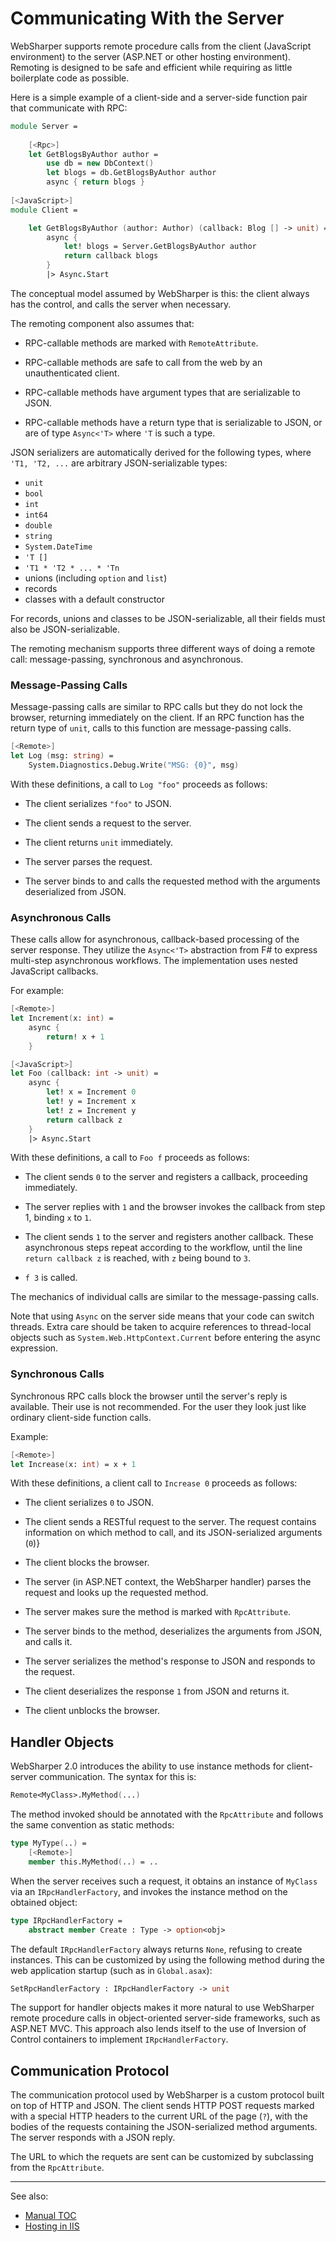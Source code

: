 # Communicating With the Server

WebSharper supports remote procedure calls from the client
(JavaScript environment) to the server (ASP.NET or other hosting
environment). Remoting is designed to be safe and efficient while
requiring as little boilerplate code as possible.

Here is a simple example of a client-side and a server-side function
pair that communicate with RPC:

```fsharp
module Server =
    
    [<Rpc>]
    let GetBlogsByAuthor author =
        use db = new DbContext()
        let blogs = db.GetBlogsByAuthor author
        async { return blogs }
    
[<JavaScript>]
module Client =

    let GetBlogsByAuthor (author: Author) (callback: Blog [] -> unit) =
        async {
            let! blogs = Server.GetBlogsByAuthor author
            return callback blogs
        }
        |> Async.Start
```

The conceptual model assumed by WebSharper is this: the client always
has the control, and calls the server when necessary.

The remoting component also assumes that:

* RPC-callable methods are marked with `RemoteAttribute`.

* RPC-callable methods are safe to call from the web by an
  unauthenticated client.
  
* RPC-callable methods have argument types that are serializable to
  JSON.

* RPC-callable methods have a return type that is serializable to
  JSON, or are of type `Async<'T>` where `'T` is such a type.

JSON serializers are automatically derived for the following types,
where `'T1, 'T2, ...` are arbitrary JSON-serializable types:

* `unit`
* `bool`
* `int`
* `int64`
* `double`
* `string`
* `System.DateTime`
* `'T []`
* `'T1 * 'T2 * ... * 'Tn`
* unions (including `option` and `list`)
* records
* classes with a default constructor

For records, unions and classes to be JSON-serializable, all their
fields must also be JSON-serializable.

The remoting mechanism supports three different ways of doing a remote
call: message-passing, synchronous and asynchronous.

### Message-Passing Calls

Message-passing calls are similar to RPC calls but they do not lock
the browser, returning immediately on the client. If an RPC function
has the return type of `unit`, calls to this function are
message-passing calls.

```fsharp
[<Remote>]
let Log (msg: string) =
    System.Diagnostics.Debug.Write("MSG: {0}", msg)
```

With these definitions, a call to `Log "foo"` proceeds as follows:

* The client serializes `"foo"` to JSON.

* The client sends a request to the server.

* The client returns `unit` immediately.

* The server parses the request.

* The server binds to and calls the requested method with the
  arguments deserialized from JSON.

### Asynchronous Calls

These calls allow for asynchronous, callback-based processing of the
server response.  They utilize the `Async<'T>` abstraction from F# to
express multi-step asynchronous workflows.  The implementation uses
nested JavaScript callbacks.

For example:

```fsharp
[<Remote>]
let Increment(x: int) =
    async {
        return! x + 1
    }

[<JavaScript>]
let Foo (callback: int -> unit) =
    async {
        let! x = Increment 0
        let! y = Increment x
        let! z = Increment y
        return callback z
    }
    |> Async.Start
```

With these definitions, a call to `Foo f` proceeds as follows:

* The client sends `0` to the server and registers a callback,
  proceeding immediately.

* The server replies with `1` and the browser invokes the callback
  from step 1, binding `x` to `1`.

* The client sends `1` to the server and registers another
  callback. These asynchronous steps repeat according to the workflow,
  until the line `return callback z` is reached, with `z` being bound
  to `3`.

* `f 3` is called.

The mechanics of individual calls are similar to the message-passing
calls.

Note that using `Async` on the server side means that your code can
switch threads.  Extra care should be taken to acquire references to
thread-local objects such as `System.Web.HttpContext.Current` before
entering the async expression.

### Synchronous Calls

Synchronous RPC calls block the browser until the server's reply is
available. Their use is not recommended. For the user they look just
like ordinary client-side function calls.

Example:

```fsharp
[<Remote>]
let Increase(x: int) = x + 1
```

With these definitions, a client call to `Increase 0` proceeds as
follows:

* The client serializes `0` to JSON.

* The client sends a RESTful request to the server. The request
  contains information on which method to call, and its
  JSON-serialized arguments (`0`)}

* The client blocks the browser.

* The server (in ASP.NET context, the WebSharper handler) parses the
  request and looks up the requested method.

* The server makes sure the method is marked with `RpcAttribute`.

* The server binds to the method, deserializes the arguments from
  JSON, and calls it.

* The server serializes the method's response to JSON and responds to
  the request.

* The client deserializes the response `1` from JSON and returns it.

* The client unblocks the browser.

## Handler Objects

WebSharper 2.0 introduces the ability to use instance methods for
client-server communication. The syntax for this is:

```fsharp
Remote<MyClass>.MyMethod(...)
```

The method invoked should be annotated with the `RpcAttribute` and
follows the same convention as static methods:

```fsharp
type MyType(..) =
    [<Remote>]
    member this.MyMethod(..) = ..
```

When the server receives such a request, it obtains an instance of
`MyClass` via an `IRpcHandlerFactory`, and invokes the instance method
on the obtained object:

```fsharp
type IRpcHandlerFactory =
    abstract member Create : Type -> option<obj>
```

The default `IRpcHandlerFactory` always returns `None`, refusing to
create instances. This can be customized by using the following method
during the web application startup (such as in `Global.asax`):

```fsharp
SetRpcHandlerFactory : IRpcHandlerFactory -> unit
```

The support for handler objects makes it more natural to use
WebSharper remote procedure calls in object-oriented server-side
frameworks, such as ASP.NET MVC. This approach also lends itself to
the use of Inversion of Control containers to implement
`IRpcHandlerFactory`.

## Communication Protocol

The communication protocol used by WebSharper is a custom protocol
built on top of HTTP and JSON. The client sends HTTP POST requests
marked with a special HTTP headers to the current URL of the page
(`?`), with the bodies of the requests containing the JSON-serialized
method arguments. The server responds with a JSON reply.

The URL to which the requets are sent can be customized by subclassing
from the `RpcAttribute`.

--------

See also:

* [Manual TOC](WebSharper.md)
* [Hosting in IIS](IIS.md)


